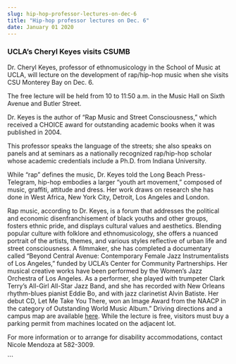 ```yaml
---
slug: hip-hop-professor-lectures-on-dec-6
title: "Hip-hop professor lectures on Dec. 6"
date: January 01 2020
---
```


 
<h3>UCLA’s Cheryl Keyes visits CSUMB</h3>
<p>
  Dr. Cheryl Keyes, professor of ethnomusicology in the School of Music at UCLA,
  will lecture on the development of rap/hip-hop music when she visits CSU
  Monterey Bay on Dec. 6.
</p>
<p>
  The free lecture will be held from 10 to 11:50 a.m. in the Music Hall on Sixth
  Avenue and Butler Street.
</p>
<p>
  Dr. Keyes is the author of “Rap Music and Street Consciousness,” which
  received a CHOICE award for outstanding academic books when it was published
  in 2004.
</p>
<p>
  This professor speaks the language of the streets; she also speaks on panels
  and at seminars as a nationally recognized rap/hip-hop scholar whose academic
  credentials include a Ph.D. from Indiana University.
</p>
<p>
  While “rap” defines the music, Dr. Keyes told the Long Beach Press-Telegram,
  hip-hop embodies a larger “youth art movement,” composed of music, graffiti,
  attitude and dress. Her work draws on research she has done in West Africa,
  New York City, Detroit, Los Angeles and London.
</p>
<p>
  Rap music, according to Dr. Keyes, is a forum that addresses the political and
  economic disenfranchisement of black youths and other groups, fosters ethnic
  pride, and displays cultural values and aesthetics. Blending popular culture
  with folklore and ethnomusicology, she offers a nuanced portrait of the
  artists, themes, and various styles reflective of urban life and street
  consciousness. A filmmaker, she has completed a documentary called “Beyond
  Central Avenue: Contemporary Female Jazz Instrumentalists of Los Angeles,”
  funded by UCLA’s Center for Community Partnerships. Her musical creative works
  have been performed by the Women’s Jazz Orchestra of Los Angeles. As a
  performer, she played with trumpeter Clark Terry’s All-Girl All-Star Jazz
  Band, and she has recorded with New Orleans rhythm-blues pianist Eddie Bo, and
  with jazz clarinetist Alvin Batiste. Her debut CD, Let Me Take You There, won
  an Image Award from the NAACP in the category of Outstanding World Music
  Album.” Driving directions and a campus map are available
  <a href="https://csumb.edu/map">here</a>. While the lecture is free, visitors
  must buy a parking permit from machines located on the adjacent lot.
</p>
<p>
  For more information or to arrange for disability accommodations, contact
  Nicole Mendoza at 582-3009.
</p>
```
